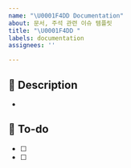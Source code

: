 ```yaml
---
name: "\U0001F4DD Documentation"
about: 문서, 주석 관련 이슈 템플릿
title: "\U0001F4DD "
labels: documentation
assignees: ''

---
```


## 📌 Description
- 

## 📝 To-do
- [ ] 
- [ ]
